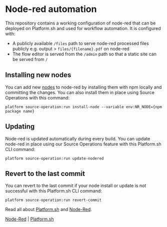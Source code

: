 # Node-red automation

This repository contains a working configuration of node-red that can be deployed on Platform.sh and used for workflow automation. It is configured with:
- A publicly available `/files` path to serve node-red processed files publicly e.g. output > `files/{filename}.pdf` on node-red
- The flow editor is served from the `/admin` path so that a static site can be served from `/`

## Installing new nodes

You can add new [nodes](https://flows.nodered.org/search?type=node) to node-red by installing them with npm locally and committing the changes. You can also install them in place using Source Operations with this command:

`platform source-operation:run install-node --variable env:NR_NODE={npm package name}`

## Updating

Node-red is updated automatically during every build. You can update node-red in place using our Source Operations feature with this Platform.sh CLI command:

`platform source-operation:run update-nodered`

## Revert to the last commit

You can revert to the last commit if your node install or update is not successful with this Platform.sh CLI command:

`platform source-operation:run revert-commit`

Read all about [Platform.sh](https://docs.platform.sh/) and [Node-Red](https://nodered.org/docs/).

[Node-Red](https://github.com/node-red/) | [Platform.sh](https://github.com/platformsh/)
